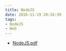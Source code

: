 ```yaml
---
title: NodeJS
date: 2016-11-19 20:16:39
tags:
- NodeJS
- Web
---
```

* [NodeJS.pdf](https://github.com/zhuzhigao/PersonalMaterials/raw/master/Architecture/NodeJS.pdf)
<!-- more -->
